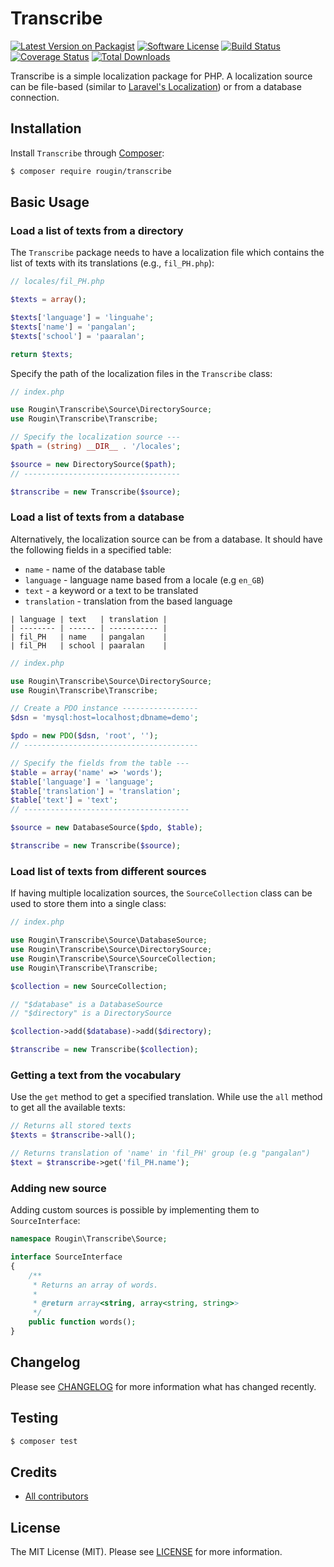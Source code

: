 # Transcribe

[![Latest Version on Packagist][ico-version]][link-packagist]
[![Software License][ico-license]][link-license]
[![Build Status][ico-build]][link-build]
[![Coverage Status][ico-coverage]][link-coverage]
[![Total Downloads][ico-downloads]][link-downloads]

Transcribe is a simple localization package for PHP. A localization source can be file-based (similar to [Laravel's Localization](https://laravel.com/docs/5.7/localization)) or from a database connection.

## Installation

Install `Transcribe` through [Composer](https://getcomposer.org/):

``` bash
$ composer require rougin/transcribe
```

## Basic Usage

### Load a list of texts from a directory

The `Transcribe` package needs to have a localization file which contains the list of texts with its translations (e.g., `fil_PH.php`):

``` php
// locales/fil_PH.php

$texts = array();

$texts['language'] = 'linguahe';
$texts['name'] = 'pangalan';
$texts['school'] = 'paaralan';

return $texts;
```

Specify the path of the localization files in the `Transcribe` class:

``` php
// index.php

use Rougin\Transcribe\Source\DirectorySource;
use Rougin\Transcribe\Transcribe;

// Specify the localization source ---
$path = (string) __DIR__ . '/locales';

$source = new DirectorySource($path);
// -----------------------------------

$transcribe = new Transcribe($source);
```

### Load a list of texts from a database

Alternatively, the localization source can be from a database. It should have the following fields in a specified table:

* `name` - name of the database table
* `language` - language name based from a locale (e.g `en_GB`)
* `text` - a keyword or a text to be translated
* `translation` - translation from the based language

```
| language | text   | translation |
| -------- | ------ | ----------- |
| fil_PH   | name   | pangalan    |
| fil_PH   | school | paaralan    |
```

``` php
// index.php

use Rougin\Transcribe\Source\DirectorySource;
use Rougin\Transcribe\Transcribe;

// Create a PDO instance -----------------
$dsn = 'mysql:host=localhost;dbname=demo';

$pdo = new PDO($dsn, 'root', '');
// ---------------------------------------

// Specify the fields from the table ---
$table = array('name' => 'words');
$table['language'] = 'language';
$table['translation'] = 'translation';
$table['text'] = 'text';
// -------------------------------------

$source = new DatabaseSource($pdo, $table);

$transcribe = new Transcribe($source);
```

### Load list of texts from different sources

If having multiple localization sources, the `SourceCollection` class can be used to store them into a single class:

``` php
// index.php

use Rougin\Transcribe\Source\DatabaseSource;
use Rougin\Transcribe\Source\DirectorySource;
use Rougin\Transcribe\Source\SourceCollection;
use Rougin\Transcribe\Transcribe;

$collection = new SourceCollection;

// "$database" is a DatabaseSource
// "$directory" is a DirectorySource

$collection->add($database)->add($directory);

$transcribe = new Transcribe($collection);
```

### Getting a text from the vocabulary

Use the `get` method to get a specified translation. While use the `all` method to get all the available texts:

``` php
// Returns all stored texts
$texts = $transcribe->all();

// Returns translation of 'name' in 'fil_PH' group (e.g "pangalan")
$text = $transcribe->get('fil_PH.name');
```

### Adding new source

Adding custom sources is possible by implementing them to `SourceInterface`:

``` php
namespace Rougin\Transcribe\Source;

interface SourceInterface
{
    /**
     * Returns an array of words.
     *
     * @return array<string, array<string, string>>
     */
    public function words();
}
```

## Changelog

Please see [CHANGELOG][link-changelog] for more information what has changed recently.

## Testing

``` bash
$ composer test
```

## Credits

- [All contributors][link-contributors]

## License

The MIT License (MIT). Please see [LICENSE][link-license] for more information.

[ico-build]: https://img.shields.io/github/actions/workflow/status/rougin/transcribe/build.yml?style=flat-square
[ico-coverage]: https://img.shields.io/codecov/c/github/rougin/transcribe?style=flat-square
[ico-downloads]: https://img.shields.io/packagist/dt/rougin/transcribe.svg?style=flat-square
[ico-license]: https://img.shields.io/badge/license-MIT-brightgreen.svg?style=flat-square
[ico-version]: https://img.shields.io/packagist/v/rougin/transcribe.svg?style=flat-square

[link-build]: https://github.com/rougin/transcribe/actions
[link-changelog]: https://github.com/rougin/transcribe/blob/master/CHANGELOG.md
[link-contributors]: https://github.com/rougin/transcribe/contributors
[link-coverage]: https://app.codecov.io/gh/rougin/transcribe
[link-downloads]: https://packagist.org/packages/rougin/transcribe
[link-license]: https://github.com/rougin/transcribe/blob/master/LICENSE.md
[link-packagist]: https://packagist.org/packages/rougin/transcribe
[link-upgrading]: https://github.com/rougin/transcribe/blob/master/UPGRADING.md